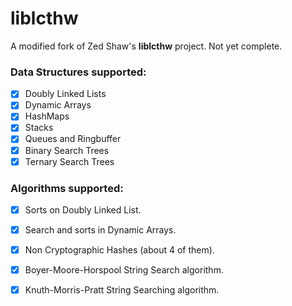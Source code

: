 # liblcthw
A modified fork of Zed Shaw's __liblcthw__ project.
Not yet complete.

### Data Structures supported:
* [x] Doubly Linked Lists
* [x] Dynamic Arrays
* [x] HashMaps
* [x] Stacks
* [x] Queues and Ringbuffer 
* [x] Binary Search Trees 
* [x] Ternary Search Trees

### Algorithms supported:
* [x] Sorts on Doubly Linked List.
* [x] Search and sorts in Dynamic Arrays.
* [x] Non Cryptographic Hashes (about 4 of them).
* [x] Boyer-Moore-Horspool String Search algorithm.
* [x] Knuth-Morris-Pratt String Searching algorithm.

